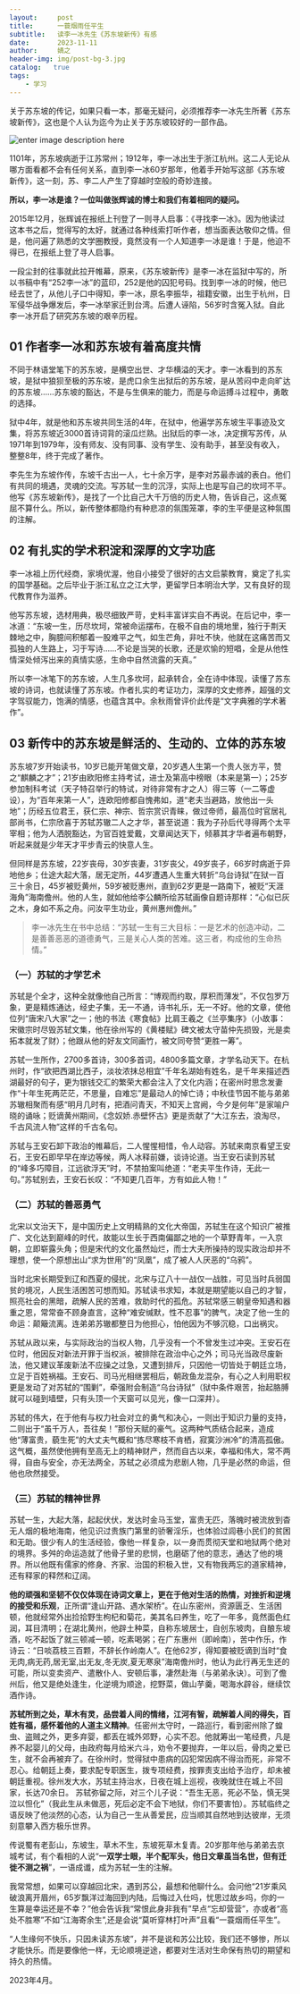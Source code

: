 ```yaml
---
layout:     post
title:      一蓑烟雨任平生
subtitle:   读李一冰先生《苏东坡新传》有感
date:       2023-11-11
author:     婧之
header-img: img/post-bg-3.jpg
catalog:   true
tags:
    - 学习
---
```

关于苏东坡的传记，如果只看一本，那毫无疑问，必须推荐李一冰先生所著《苏东坡新传》，这也是个人认为迄今为止关于苏东坡较好的一部作品。

![enter image description here](https://k.sinaimg.cn/n/sinakd202099s/200/w1080h720/20200909/23ca-iyywcsy8932968.jpg/w700d1q75cms.jpg?by=cms_fixed_width)

1101年，苏东坡病逝于江苏常州；1912年，李一冰出生于浙江杭州。这二人无论从哪方面看都不会有任何关系，直到李一冰60岁那年，他着手开始写这部《苏东坡新传》，这一刻，苏、李二人产生了穿越时空般的奇妙连接。

**所以，李一冰是谁？一位叫做张辉诚的博士和我们有着相同的疑问。**

2015年12月，张辉诚在报纸上刊登了一则寻人启事：《寻找李一冰》。因为他读过这本书之后，觉得写的太好，就通过各种线索打听作者，想当面表达敬仰之情。但是，他问遍了熟悉的文学圈教授，竟然没有一个人知道李一冰是谁！于是，他迫不得已，在报纸上登了寻人启事。
    
一段尘封的往事就此拉开帷幕，原来，《苏东坡新传》是李一冰在监狱中写的，所以书稿中有“252李一冰”的蓝印，252是他的囚犯号码。找到李一冰的时候，他已经去世了，从他儿子口中得知，李一冰，原名李振华，祖籍安徽，出生于杭州，日军侵华战争爆发后，李一冰举家迁到台湾。后遭人诬陷，56岁时含冤入狱。自此李一冰开启了研究苏东坡的艰辛历程。

## 01 作者李一冰和苏东坡有着高度共情

不同于林语堂笔下的苏东坡，是横空出世、才华横溢的天才。李一冰看到的苏东坡，是狱中狼狈至极的苏东坡，是虎口余生出狱后的苏东坡，是从苦闷中走向旷达的苏东坡……苏东坡的豁达，不是与生俱来的能力，而是与命运搏斗过程中，勇敢的选择。

狱中4年，就是他和苏东坡共同生活的4年，在狱中，他遍学苏东坡生平事迹及文集，将苏东坡近3000首诗词背的滚瓜烂熟。出狱后的李一冰，决定撰写苏传，从1971年到1979年，没有师友、没有同事、没有学生、没有助手，甚至没有收入，整整8年，终于完成了著作。

李先生为东坡作传，东坡千古出一人，七十余万字，是李对苏最赤诚的表白。他们有共同的境遇，灵魂的交流。写苏轼一生的沉浮，实际上也是写自己的坎坷不平。他写《苏东坡新传》，是找了一个比自己大千万倍的历史人物，告诉自己，这点冤屈不算什么。所以，新传整体都隐约有种悲凉的氛围笼罩，李的生平便是这种氛围的注解。

## 02  有扎实的学术积淀和深厚的文字功底

李一冰祖上历代经商，家境优渥，他自小接受了很好的古文启蒙教育，奠定了扎实的国学基础。之后毕业于浙江私立之江大学，更留学日本明治大学，又有良好的现代教育作为滋养。

他写苏东坡，选材用典，极尽细致严苛，史料丰富详实自不再说。在后记中，李一冰道：“东坡一生，历尽坎坷，常被命运摆布，在极不自由的境地里，独行于荆天棘地之中，胸臆间积郁着一股难平之气，如生芒角，非吐不快，他就在这痛苦而又孤独的人生路上，习于写诗……不论是当哭的长歌，还是欢愉的短唱，全是从他性情深处倾泻出来的真情实感，生命中自然流露的天真。”

所以李一冰笔下的苏东坡，人生几多坎坷，起承转合，全在诗中体现，读懂了苏东坡的诗词，也就读懂了苏东坡。作者扎实的考证功力，深厚的文史修养，超强的文字驾驭能力，饱满的情感，也蕴含其中。余秋雨曾评价此传是“文字典雅的学术著作”。

## 03  新传中的苏东坡是鲜活的、生动的、立体的苏东坡

苏东坡7岁开始读书，10岁已能开笔做文章，20岁遇人生第一个贵人张方平，赞之“麒麟之才”；21岁由欧阳修主持考试，进士及第高中榜眼（本来是第一）；25岁参加制科考试（天子特召举行的特试，对待非常有才之人）得三等（一二等虚设），为“百年来第一人”，连欧阳修都自愧弗如，道“老夫当避路，放他出一头地”；历经五位君王，获仁宗、神宗、哲宗赏识青睐，做过帝师，最高位时官居礼部尚书，仁宗欣喜于苏轼苏辙二人之才华，甚至说道：我为子孙后代寻得两个太平宰相；他为人洒脱豁达，为官百姓爱戴，文章闻达天下，倾慕其才华者遍布朝野，听起来就是少年天才平步青云的快意人生。

但同样是苏东坡，22岁丧母，30岁丧妻，31岁丧父，49岁丧子，66岁时病逝于异地他乡；仕途大起大落，居无定所，44岁遭遇人生重大转折“乌台诗狱”在狱一百三十余日，45岁被贬黄州，59岁被贬惠州，直到62岁更是一路南下，被贬“天涯海角”海南儋州。他的人生，就如他给李公麟所绘苏轼画像自题诗那样：“心似已灰之木，身如不系之舟。问汝平生功业，黄州惠州儋州。”

> 李一冰先生在书中总结：“苏轼一生有三大目标：一是艺术的创造冲动，二是善善恶恶的道德勇气，三是关心人类的苦难。这三者，构成他的生命热情。”


### （一）苏轼的才学艺术

苏轼是个全才，这种全就像他自己所言：“博观而约取，厚积而薄发”，不仅包罗万象，更是精炼通达，经史子集，无一不通，诗书礼乐，无一不好。他的文章，使他位列“唐宋八大家”之一；他的书法《寒食帖》比肩王羲之《兰亭集序》（小故事：宋徽宗时尽毁苏轼文集，他在徐州写的《黄楼赋》碑文被太守苗仲先损毁，光是卖拓本就发了财）；他跟从他的好友文同画竹，被文同夸赞“更胜一筹”。

苏轼一生所作，2700多首诗，300多首词，4800多篇文章，才学名动天下。在杭州时，作“欲把西湖比西子，淡妆浓抹总相宜”千年名湖始有姓名，是千年来描述西湖最好的句子，更为银钱交汇的繁荣大都会注入了文化内涵；在密州时思念发妻作“十年生死两茫茫，不思量，自难忘”是最动人的悼亡诗；中秋佳节因不能与弟弟苏辙相聚而有感“明月几时有，把酒问青天，不知天上宫阙，今夕是何年”是家喻户晓的诵咏；贬谪黄州期间，《念奴娇.赤壁怀古》更是贡献了“大江东去，浪淘尽，千古风流人物”这样的千古名句。

苏轼与王安石卸下政治的帷幕后，二人惺惺相惜，令人动容。苏轼来南京看望王安石，王安石即早早在岸边等候，两人冰释前嫌，谈诗论道。当王安石读到苏轼的“峰多巧障目，江远欲浮天”时，不禁拍案叫绝道：“老夫平生作诗，无此一句。”苏轼别去，王安石长叹：“不知更几百年，方有如此人物！”

### （二）苏轼的善恶勇气

北宋以文治天下，是中国历史上文明精熟的文化大帝国，苏轼生在这个知识广被推广、文化达到巅峰的时代，故能以生长于西南偏鄙之地的一个草野青年，一入京朝，立即崭露头角；但是宋代的文化虽然灿烂，而士大夫所操持的现实政治却并不理想，使一个原想出山“求为世用”的“凤凰”，成了被人人厌恶的“乌鸦”。

当时北宋长期受到辽和西夏的侵扰，北宋与辽八十一战仅一战胜，可见当时兵弱国贫的境况，人民生活困苦可想而知。苏轼读书求知，本就是期望能以自己的才智，照亮社会的黑暗，疏解人民的苦难，救助时代的孤危。苏轼常感三朝皇帝知遇和器重之恩，常常奋不顾身直言，这种“难安缄默，性不忍事”的脾气，决定了他一生的命运：颠簸流离。连弟弟苏辙都整日为他担心，怕他因为不够沉稳，口出祸灾。

苏轼从政以来，与实际政治的当权人物，几乎没有一个不曾发生过冲突。王安石在位时，他因反对新法开罪于当权派，被排除在政治中心之外；司马光当政尽废新法，他又建议革废新法不应操之过急，又遭到排斥，只因他一切皆处于朝廷立场，立足于百姓祸福。王安石、司马光相继罢相后，朝政鱼龙混杂，有心之人利用职权更是发动了对苏轼的“围剿”，牵强附会制造“乌台诗狱”（狱中条件艰苦，抬起胳膊就可以碰到墙壁，只有头顶一个天窗可以见光，像一口深井）。

苏轼的伟大，在于他有与权力社会对立的勇气和决心，一则出于知识力量的支持，二则出于“虽千万人，吾往矣！”那份天赋的豪气。这两种气质结合起来，造成他“薄富贵，藐生死”的大丈夫气概和“拣尽寒枝不肯栖，寂寞沙洲冷”的清高孤傲。这气概，虽然使他拥有至高无上的精神财产，然而自古以来，幸福和伟大，常不两得，自由与安全，亦无法两全，苏轼之必须成为悲剧人物，几乎是必然的命运，但他也欣然接受。

### （三）苏轼的精神世界

苏轼一生，大起大落，起起伏伏，发达时金马玉堂，富贵无匹，落魄时被流放到杳无人烟的极地海南，他见识过贵族门第里的骄奢淫乐，也体验过闾巷小民们的贫困和无助。很少有人的生活经验，像他一样复杂，以一身而贯彻天堂和地狱两个绝对的境界。多舛的命运造就了他骨子里的悲悯，也磨砺了他的意志，通达了他的境界。所以他既有儒家的修身、齐家、治国的积极入世，又有物我两忘的道家精神，还有释家的释然和辽阔。

**他的顽强和坚韧不仅仅体现在诗词文章上，更在于他对生活的热情，对挫折和逆境的接受和乐观**，正所谓“逢山开路、遇水架桥”。在山东密州，资源匮乏、生活困顿，他就经常外出捡拾野生枸杞和菊花，美其名曰养生，吃了一年多，竟然面色红润，耳目清明；在湖北黄州，他辟土种菜，自称东坡居士，自创东坡肉，自酿东坡酒，吃不起饭了就三顿减一顿，吃素喝粥；在广东惠州（即岭南），苦中作乐，作诗云：“日啖荔枝三百颗，不辞长作岭南人”。在他62岁，得知要被贬谪到当时“食无肉,病无药,居无室,出无友,冬无炭,夏无寒泉”海南儋州时，他认为此行再无生还的可能，所以变卖资产、遣散仆人、安顿后事，凄然赴海（与弟弟永诀）。可到了儋州后，他又是绝处逢生，化逆境为顺途，挖野菜，做山芋羹，喝海水辟谷，继续饮酒作诗。

**苏轼所到之处，草木有灵，品尝着人间的情绪，江河有智，疏解着人间的得失，百姓有福，感怀着他的人道主义精神**。任密州太守时，一路巡行，看到密州除了蝗虫、盗贼之外，更多弃婴，都丢在城外郊野，心实不忍。他就筹出一笔经费，凡是养不起婴儿的父母，由政府每月给米六斗，劝令不要抛弃，一年以后，骨肉之爱已生，就不会再被弃了。在徐州时，觉得狱中患病的囚犯常因病不得治而死，非常不忍心。给朝廷上奏，要求配专职医生，拨专项经费，按罪责支出给予治疗，却未被朝廷重视。徐州发大水，苏轼主持治水，日夜在城上巡视，夜晚就住在城上不回家，长达70余日。
苏轼弥留之际，对三个儿子说：“吾生无恶，死必不坠，慎无哭泣以怛化”（我此生从未做恶，死后必定不会下地狱，你们不要害怕）。苏轼临终之语反映了他淡然的心态，认为自己一生从善爱民，应当顺其自然地到达彼岸，无须刻意攀入西方极乐世界。

传说蜀有老彭山，东坡生，草木不生，东坡死草木复青。20岁那年他与弟弟去京城考试，有个看相的人说“**一双学士眼，半个配军头，他日文章虽当名世，但有迁徙不测之祸**”，一语成谶，成为苏轼一生的注解。

我常常想，如果可以穿越回北宋，遇到苏公，最想和他聊什么。会问他“21岁乘风破浪离开眉州，65岁飘洋过海回到内陆，后悔过入仕吗，忧思过故乡吗，你的一生算是幸运还是不幸？”他会告诉我“常恨此身非我有”早点“忘却营营”，亦或者“高处不胜寒”不如“江海寄余生”,还是会说“莫听穿林打叶声”且看“一蓑烟雨任平生”。

“人生缘何不快乐，只因未读苏东坡”，并不是说和苏公比较，我们还不够惨，所以才能快乐。而是要像他一样，无论顺境逆途，都要对生活对生命保有热切的期望和持久的热情。

2023年4月。
